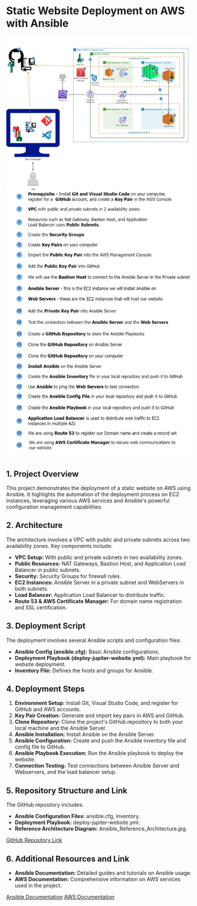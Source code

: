 # Static Website Deployment on AWS with Ansible 
![Alt text](Ansible_Reference_Architecture.jpg)
![Alt text](resources_utilization.jpg)

## 1. Project Overview
This project demonstrates the deployment of a static website on AWS using Ansible. It highlights the automation of the deployment process on EC2 instances, leveraging various AWS services and Ansible's powerful configuration management capabilities.

## 2. Architecture
The architecture involves a VPC with public and private subnets across two availability zones. Key components include:
- **VPC Setup:** With public and private subnets in two availability zones.
- **Public Resources:** NAT Gateways, Bastion Host, and Application Load Balancer in public subnets.
- **Security:** Security Groups for firewall rules.
- **EC2 Instances:** Ansible Server in a private subnet and WebServers in both subnets.
- **Load Balancer:** Application Load Balancer to distribute traffic.
- **Route 53 & AWS Certificate Manager:** For domain name registration and SSL certification.

## 3. Deployment Script
The deployment involves several Ansible scripts and configuration files:
- **Ansible Config (ansible.cfg):** Basic Ansible configurations.
- **Deployment Playbook (deploy-jupiter-website.yml):** Main playbook for website deployment.
- **Inventory File:** Defines the hosts and groups for Ansible.

## 4. Deployment Steps
1. **Environment Setup:** Install Git, Visual Studio Code, and register for GitHub and AWS accounts.
2. **Key Pair Creation:** Generate and import key pairs in AWS and GitHub.
3. **Clone Repository:** Clone the project's GitHub repository to both your local machine and the Ansible Server.
4. **Ansible Installation:** Install Ansible on the Ansible Server.
5. **Ansible Configuration:** Create and push the Ansible inventory file and config file to GitHub.
6. **Ansible Playbook Execution:** Run the Ansible playbook to deploy the website.
7. **Connection Testing:** Test connections between Ansible Server and Webservers, and the load balancer setup.

## 5. Repository Structure and Link
The GitHub repository includes:
- **Ansible Configuration Files:** ansible.cfg, inventory.
- **Deployment Playbook:** deploy-jupiter-website.yml.
- **Reference Architecture Diagram:** Ansible_Reference_Architecture.jpg.

[GitHub Repository Link](#)

## 6. Additional Resources and Link
- **Ansible Documentation:** Detailed guides and tutorials on Ansible usage.
- **AWS Documentation:** Comprehensive information on AWS services used in the project.

[Ansible Documentation](https://docs.ansible.com/)
[AWS Documentation](https://aws.amazon.com/documentation/)



